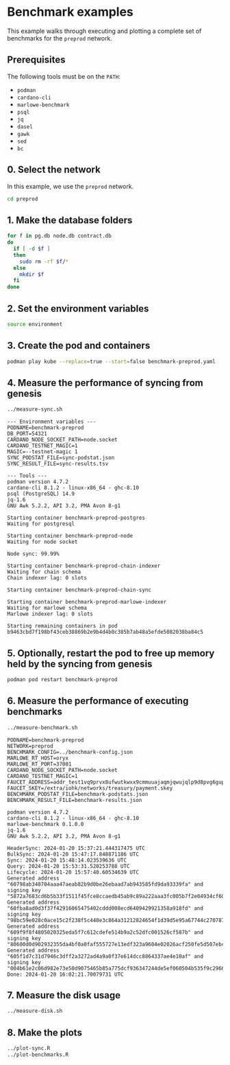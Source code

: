 # Benchmark examples

This example walks through executing and plotting a complete set of benchmarks for the `preprod` network.

## Prerequisites

The following tools must be on the `PATH`:

- `podman`
- `cardano-cli`
- `marlowe-benchmark`
- `psql`
- `jq`
- `dasel`
- `gawk`
- `sed`
- `bc`


## 0. Select the network

In this example, we use the `preprod` network.

```bash
cd preprod
```

## 1. Make the database folders

```bash
for f in pg.db node.db contract.db
do
  if [ -d $f ]
  then
    sudo rm -rf $f/*
  else
    mkdir $f
  fi
done
```


## 2. Set the environment variables

```bash
source environment
```


## 3. Create the pod and containers

```bash
podman play kube --replace=true --start=false benchmark-preprod.yaml
```


## 4. Measure the performance of syncing from genesis

```bash
../measure-sync.sh
```

```console
--- Environment variables ---
PODNAME=benchmark-preprod
DB_PORT=54321
CARDANO_NODE_SOCKET_PATH=node.socket
CARDANO_TESTNET_MAGIC=1
MAGIC=--testnet-magic 1
SYNC_PODSTAT_FILE=sync-podstat.json
SYNC_RESULT_FILE=sync-results.tsv

--- Tools ---
podman version 4.7.2
cardano-cli 8.1.2 - linux-x86_64 - ghc-8.10
psql (PostgreSQL) 14.9
jq-1.6
GNU Awk 5.2.2, API 3.2, PMA Avon 8-g1

Starting container benchmark-preprod-postgres
Waiting for postgresql

Starting container benchmark-preprod-node
Waiting for node socket

Node sync: 99.99%

Starting container benchmark-preprod-chain-indexer
Waiting for chain schema
Chain indexer lag: 0 slots

Starting container benchmark-preprod-chain-sync

Starting container benchmark-preprod-marlowe-indexer
Waiting for marlowe schema
Marlowe indexer lag: 0 slots

Starting remaining containers in pod b9463cbd7f198bf43ceb38869b2e9b4d4b0c385b7ab48a5efde5082038ba84c5
```


## 5. Optionally, restart the pod to free up memory held by the syncing from genesis

```bash
podman pod restart benchmark-preprod
```


## 6. Measure the performance of executing benchmarks

```bash
../measure-benchmark.sh
```

```console
PODNAME=benchmark-preprod
NETWORK=preprod
BENCHMARK_CONFIG=../benchmark-config.json
MARLOWE_RT_HOST=oryx
MARLOWE_RT_PORT=37001
CARDANO_NODE_SOCKET_PATH=node.socket
CARDANO_TESTNET_MAGIC=1
FAUCET_ADDRESS=addr_test1vq9prvx8ufwutkwxx9cmmuuajaqmjqwujqlp9d8pvg6gupczgtm9j
FAUCET_SKEY=/extra/iohk/networks/treasury/payment.skey
BENCHMARK_PODSTAT_FILE=benchmark-podstats.json
BENCHMARK_RESULT_FILE=benchmark-results.json

podman version 4.7.2
cardano-cli 8.1.2 - linux-x86_64 - ghc-8.10
marlowe-benchmark 0.1.0.0
jq-1.6
GNU Awk 5.2.2, API 3.2, PMA Avon 8-g1

HeaderSync: 2024-01-20 15:37:21.444317475 UTC
BulkSync: 2024-01-20 15:47:17.848871186 UTC
Sync: 2024-01-20 15:48:14.023539636 UTC
Query: 2024-01-20 15:53:31.520253788 UTC
Lifecycle: 2024-01-20 15:57:40.60534639 UTC
Generated address "60798ab340704aaa47aeab82b9d0be26ebaad7ab943585fd9da93339fa" and signing key "5872a7683cd6b5b33f1511f45fce8ccaedb45ab9c89a222aaa3fc005b7f2e04934cf60e9e4c9146e86c4facb6b01ca9d3e82dd170a606099d993ee3dac357942705d79223f1238048ac33e59a284f8a3577261ef360bcb4ac6a6bedde624316a063eef43d14f0bb190b9f2a53f258d862e76598f174b1daa8518389327c90305".
Generated address "60fba8ad0d3f37f42916065475402cddd008ecd6409429921358a918fd" and signing key "98bc59e028c0ace15c2f238f5c440e3c864a31212824654f1d39d5e95a67744c270787db10b5014b28fb6ee9527d36795bd2bf537e8030d0f8e2f27ccdd5ef63b7429cfb6ba278cad74132ba18d1edb6938b89abe07a472cb4562638ed87454b8d9d0633e41652302792549d86d6f3b475c252e5703f30ef026c3c34b93992c7".
Generated address "609f9f8f4805020325eda5f7c612cdefe514b9a2c52dfc001526cf587b" and signing key "80600d0d902932355da4bf0a0faf555727e13edf323a9604e02026acf250fe5d507ebc57f69b66b9f31f50c285bde19a39adb03b556c1f72a4dffbb72dc0b1f0c5299d2e4cac1f1bb7aa64f48999341a85f5f0070d48f377c9d2edeefe7059e747d0d864c0b47d4480655d40fd15f3a063bbddaa90c8bbe54bfef90c22603de1".
Generated address "605f1d7c31d7946c3dff2a3272ad4a9a0f37e614dcc8864337ae4e10af" and signing key "004b61e2c06d982e73e50d9075465b85a775dcf936347244de5ef060504b535f9c29668163ce81f6699ab17fe098c9c4bb1b7ec5e8fd190cc8db95a37349909495851ed89037402a24df99d238c550245c2f5d7e78615a40db4322ea52e512fc7460ca64c78c2161c5079ad67065c2f4133e2561d45fcda3aafdefcabf1ba06a".
Done: 2024-01-20 16:02:21.70079731 UTC
```


## 7. Measure the disk usage

```bash
../measure-disk.sh
```


## 8. Make the plots

```bash
../plot-sync.R
../plot-benchmarks.R
```

